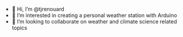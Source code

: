 - 👋 Hi, I’m @tjrenouard
- 👀 I’m interested in creating a personal weather station with Arduino
- 💞️ I’m looking to collaborate on weather and climate science related topics

<!---
tjrenouard/tjrenouard is a ✨ special ✨ repository because its `README.md` (this file) appears on your GitHub profile.
You can click the Preview link to take a look at your changes.
--->
